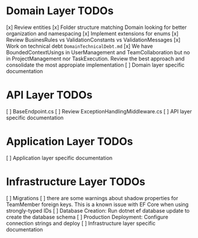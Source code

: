 # Domain Layer TODOs

[x] Review entities
[x] Folder structure matching Domain looking for better organization and namespacing
[x] Implement extensions for enums
[x] Review BusinesRules vs ValidationConstants vs ValidationMessages
[x] Work on technical debt `DomainTechnicalDebt.md`
[x] We have BoundedContextUsings in UserManagement and TeamCollaboration but no in ProjectManagement nor TaskExecution. Review the best approach and consolidate the most appropiate implementation
[ ] Domain layer specific documentation

# API Layer TODOs

[ ] BaseEndpoint.cs
[ ] Review ExceptionHandlingMiddleware.cs
[ ] API layer specific documentation

# Application Layer TODOs

[ ] Application layer specific documentation

# Infrastructure Layer TODOs

[ ] Migrations
[ ] there are some warnings about shadow properties for TeamMember foreign keys. This is a known issue with EF Core when using strongly-typed IDs
[ ] Database Creation: Run dotnet ef database update to create the database schema
[ ] Production Deployment: Configure connection strings and deploy
[ ] Infrastructure layer specific documentation
